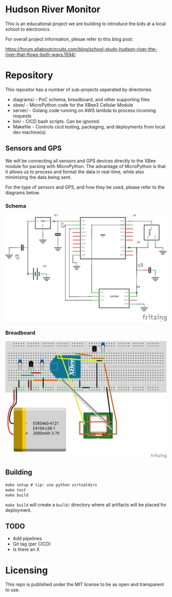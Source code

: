# Hudson River Monitor

This is an educational project we are building to introduce the kids at a local school to electronics.

For overall project information, plesae refer to this blog post: 

https://forum.allaboutcircuits.com/blog/school-study-hudson-river-the-river-that-flows-both-ways.1594/

# Repository

This repositor has a number of sub-projects seperated by directories.

- diagrams/ - PoC schema, breadboard, and other supporting files
- xbee/ - MicroPython code for the XBee3 Cellular Module
- server/ - Golang code running on AWS lambda to process incoming requests
- bin/ - CICD bash scripts. Can be ignored.
- Makefile - Controls cicd testing, packaging, and deployments from local dev machine(s)

## Sensors and GPS

We will be connecting all sensors and GPS devices directly to the XBee module for parsing with MicroPython.  The advantage of MicroPython is that it allows us to process and format the data in real-time, while also minimizing the data being sent.

For the type of sensors and GPS, and how they be used, please refer to the diagrams below.

### Schema

![XBee Schema](https://raw.githubusercontent.com/eduncan911/hudsonriver-monitor/master/diagrams/hudsonriver-schema.png)

### Breadboard

![XBee Breadboard](https://raw.githubusercontent.com/eduncan911/hudsonriver-monitor/master/diagrams/hudsonriver-monitor-breadboard.png)

## Building

    make setup # tip: use python virtualdirs
    make test
    make build

`make build` will create a `build/` directory where all artifacts will be placed for deployment.

## TODO

- Add pipelines
- Git tag (per CICD)
- Is there an X

# Licensing

This repo is published under the MIT license to be as open and transparent to use.